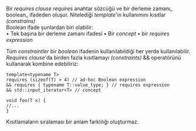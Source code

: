 Bir _requires clause_ _requires_ anahtar sözcüğü ve bir derleme zamanı_ boolean_ ifadeden oluşur. Nitelediği _template_'in kullanımını kısıtlar _(constrains)_<br>
Boolean ifade şunlardan biri olabilir:<br>
  • Tek başına bir derleme zamanı ifadesi
  • Bir _concept_
  • bir _requires expression_

Tüm _constraintler_ bir _boolean_ ifadenin kullanılabildiği  her yerde kullanılabilir.<br>
_Requires clause_'da birden fazla kısıtlamayı _(constraints)_ && operatörünü kullanarak kombine edebiliriz: 
```
template<typename T>
requires (sizeof(T) > 4) // ad-hoc Boolean expression
&& requires { typename T::value_type; } // requires expression
&& std::input_iterator<T> // concept

void foo(T x) {
//...
}
```

Kısıtlamaların sıralaması bir anlam farklılığı oluşturmaz.
